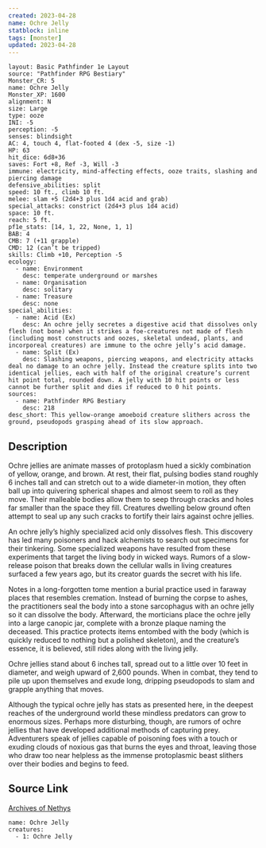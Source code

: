 ```yaml
---
created: 2023-04-28
name: Ochre Jelly
statblock: inline
tags: [monster]
updated: 2023-04-28
---
```

```statblock
layout: Basic Pathfinder 1e Layout
source: "Pathfinder RPG Bestiary"
Monster_CR: 5
name: Ochre Jelly
Monster_XP: 1600
alignment: N
size: Large
type: ooze
INI: -5
perception: -5
senses: blindsight
AC: 4, touch 4, flat-footed 4 (dex -5, size -1)
HP: 63
hit_dice: 6d8+36
saves: Fort +8, Ref -3, Will -3
immune: electricity, mind-affecting effects, ooze traits, slashing and piercing damage
defensive_abilities: split
speed: 10 ft., climb 10 ft.
melee: slam +5 (2d4+3 plus 1d4 acid and grab)
special_attacks: constrict (2d4+3 plus 1d4 acid)
space: 10 ft.
reach: 5 ft.
pf1e_stats: [14, 1, 22, None, 1, 1]
BAB: 4
CMB: 7 (+11 grapple)
CMD: 12 (can’t be tripped)
skills: Climb +10, Perception -5
ecology:
  - name: Environment
    desc: temperate underground or marshes
  - name: Organisation
    desc: solitary
  - name: Treasure
    desc: none
special_abilities:
  - name: Acid (Ex)
    desc: An ochre jelly secretes a digestive acid that dissolves only flesh (not bone) when it strikes a foe-creatures not made of flesh (including most constructs and oozes, skeletal undead, plants, and incorporeal creatures) are immune to the ochre jelly’s acid damage.
  - name: Split (Ex)
    desc: Slashing weapons, piercing weapons, and electricity attacks deal no damage to an ochre jelly. Instead the creature splits into two identical jellies, each with half of the original creature’s current hit point total, rounded down. A jelly with 10 hit points or less cannot be further split and dies if reduced to 0 hit points.
sources:
  - name: Pathfinder RPG Bestiary
    desc: 218
desc_short: This yellow-orange amoeboid creature slithers across the ground, pseudopods grasping ahead of its slow approach.
```
## Description
Ochre jellies are animate masses of protoplasm hued a sickly combination of yellow, orange, and brown. At rest, their flat, pulsing bodies stand roughly 6 inches tall and can stretch out to a wide diameter-in motion, they often ball up into quivering spherical shapes and almost seem to roll as they move. Their malleable bodies allow them to seep through cracks and holes far smaller than the space they fill. Creatures dwelling below ground often attempt to seal up any such cracks to fortify their lairs against ochre jellies.

An ochre jelly’s highly specialized acid only dissolves flesh. This discovery has led many poisoners and hack alchemists to search out specimens for their tinkering. Some specialized weapons have resulted from these experiments that target the living body in wicked ways. Rumors of a slow-release poison that breaks down the cellular walls in living creatures surfaced a few years ago, but its creator guards the secret with his life.

Notes in a long-forgotten tome mention a burial practice used in faraway places that resembles cremation. Instead of burning the corpse to ashes, the practitioners seal the body into a stone sarcophagus with an ochre jelly so it can dissolve the body. Afterward, the morticians place the ochre jelly into a large canopic jar, complete with a bronze plaque naming the deceased. This practice protects items entombed with the body (which is quickly reduced to nothing but a polished skeleton), and the creature’s essence, it is believed, still rides along with the living jelly.

Ochre jellies stand about 6 inches tall, spread out to a little over 10 feet in diameter, and weigh upward of 2,600 pounds. When in combat, they tend to pile up upon themselves and exude long, dripping pseudopods to slam and grapple anything that moves.

Although the typical ochre jelly has stats as presented here, in the deepest reaches of the underground world these mindless predators can grow to enormous sizes. Perhaps more disturbing, though, are rumors of ochre jellies that have developed additional methods of capturing prey. Adventurers speak of jellies capable of poisoning foes with a touch or exuding clouds of noxious gas that burns the eyes and throat, leaving those who draw too near helpless as the immense protoplasmic beast slithers over their bodies and begins to feed.
## Source Link
[Archives of Nethys](https://aonprd.com/MonsterDisplay.aspx?ItemName=Ochre%20Jelly)
```encounter-table
name: Ochre Jelly
creatures:
  - 1: Ochre Jelly
```
